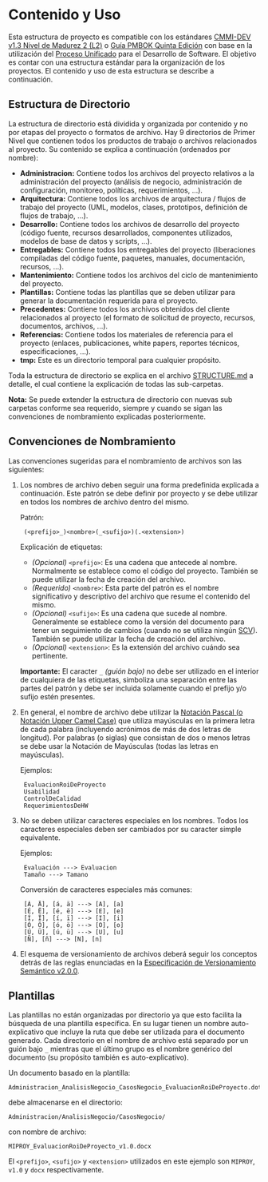 # Contenido y Uso

Esta estructura de proyecto es compatible con los estándares [CMMI-DEV v1.3 Nivel de Madurez 2 (L2)](CMMI.md) o [Guía PMBOK Quinta Edición](PMBOK.md) con base en la utilización del [Proceso Unificado](UP.md) para el Desarrollo de Software. El objetivo es contar con una estructura estándar para la organización de los proyectos. El contenido y uso de esta estructura se describe a continuación.

## Estructura de Directorio

La estructura de directorio está dividida y organizada por contenido y no por etapas del proyecto o formatos de archivo. Hay 9 directorios de Primer Nivel que contienen todos los productos de trabajo o archivos relacionados al proyecto. Su contenido se explica a continuación (ordenados por nombre):

* **Administracion:** Contiene todos los archivos del proyecto relativos a la administración del proyecto (análisis de negocio, administración de configuración, monitoreo, políticas, requerimientos, ...).
* **Arquitectura:** Contiene todos los archivos de arquitectura / flujos de trabajo del proyecto (UML, modelos, clases, prototipos, definición de flujos de trabajo, ...).
* **Desarrollo:** Contiene todos los archivos de desarrollo del proyecto (código fuente, recursos desarrollados, componentes utilizados, modelos de base de datos y scripts, ...).
* **Entregables:** Contiene todos los entregables del proyecto (liberaciones compiladas del código fuente, paquetes, manuales, documentación, recursos, ...).
* **Mantenimiento:** Contiene todos los archivos del ciclo de mantenimiento del proyecto.
* **Plantillas:** Contiene todas las plantillas que se deben utilizar para generar la documentación requerida para el proyecto.
* **Precedentes:** Contiene todos los archivos obtenidos del cliente relacionados al proyecto (el formato de solicitud de proyecto, recursos, documentos, archivos, ...).
* **Referencias:** Contiene todos los materiales de referencia para el proyecto (enlaces, publicaciones, white papers, reportes técnicos, especificaciones, ...).
* **tmp:** Este es un directorio temporal para cualquier propósito.

Toda la estructura de directorio se explica en el archivo [STRUCTURE.md](STRUCTURE.md) a detalle, el cual contiene la explicación de todas las sub-carpetas.

**Nota:** Se puede extender la estructura de directorio con nuevas sub carpetas conforme sea requerido, siempre y cuando se sigan las convenciones de nombramiento explicadas posteriormente.

## Convenciones de Nombramiento

Las convenciones sugeridas para el nombramiento de archivos son las siguientes:

1. Los nombres de archivo deben seguir una forma predefinida explicada a continuación. Este patrón se debe definir por proyecto y se debe utilizar en todos los nombres de archivo dentro del mismo.

	Patrón:
	
		(<prefijo>_)<nombre>(_<sufijo>)(.<extension>)
	
	Explicación de etiquetas:
	
	* _(Opcional)_ `<prefijo>`: Es una cadena que antecede al nombre. Normalmente se establece como el código del proyecto. También se puede utilizar la fecha de creación del archivo.
	* _(Requerido)_ `<nombre>`: Esta parte del patrón es el nombre significativo y descriptivo del archivo que resume el contenido del mismo.
	* _(Opcional)_ `<sufijo>`: Es una cadena que sucede al nombre. Generalmente se establece como la versión del documento para tener un seguimiento de cambios (cuando no se utiliza ningún [SCV](http://es.wikipedia.org/wiki/Control_de_versiones)). También se puede utilizar la fecha de creación del archivo.
	* _(Opcional)_ `<extension>`: Es la extensión del archivo cuándo sea pertinente.
	
	**Importante:** El caracter `_` _(guión bajo)_ no debe ser utilizado en el interior de cualquiera de las etiquetas, simboliza una separación entre las partes del patrón y debe ser incluida solamente cuando el prefijo y/o sufijo estén presentes.

2. En general, el nombre de archivo debe utilizar la [Notación Pascal (o Notación Upper Camel Case)](http://es.wikipedia.org/wiki/CamelCase) que utiliza mayúsculas en la primera letra de cada palabra (incluyendo acrónimos de más de dos letras de longitud). Por palabras (o siglas) que consistan de dos o menos letras se debe usar la Notación de Mayúsculas (todas las letras en mayúsculas).

	Ejemplos:
	
		EvaluacionRoiDeProyecto
		Usabilidad
		ControlDeCalidad
		RequerimientosDeHW

3. No se deben utilizar caracteres especiales en los nombres. Todos los caracteres especiales deben ser cambiados por su caracter simple equivalente.

	Ejemplos:
	
		Evaluación ---> Evaluacion
		Tamaño ---> Tamano
	
	Conversión de caracteres especiales más comunes:
	
		[Á, Ä], [á, ä] ---> [A], [a]
		[É, Ë], [é, ë] ---> [E], [e]
		[Í, Ï], [í, ï] ---> [I], [i]
		[Ó, Ö], [ó, ö] ---> [O], [o]
		[Ú, Ü], [ú, ü] ---> [U], [u]
		[Ñ], [ñ] ---> [N], [n]

4. El esquema de versionamiento de archivos deberá seguir los conceptos detrás de las reglas enunciadas en la [Especificación de Versionamiento Semántico v2.0.0](http://semver.org/spec/v2.0.0.html).

## Plantillas

Las plantillas no están organizadas por directorio ya que esto facilita la búsqueda de una plantilla específica. En su lugar tienen un nombre auto-explicativo que incluye la ruta que debe ser utilizada para el documento generado. Cada directorio en el nombre de archivo está separado por un guión bajo `_` mientras que el último grupo es el nombre genérico del documento (su propósito también es auto-explicativo).

Un documento basado en la plantilla:

	Administracion_AnalisisNegocio_CasosNegocio_EvaluacionRoiDeProyecto.dotx

debe almacenarse en el directorio:

	Administracion/AnalisisNegocio/CasosNegocio/

con nombre de archivo:

	MIPROY_EvaluacionRoiDeProyecto_v1.0.docx

El `<prefijo>`, `<sufijo>` y `<extension>` utilizados en este ejemplo son `MIPROY`, `v1.0` y `docx` respectivamente.